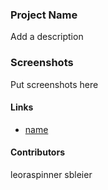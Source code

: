 ### Project Name

Add a description

### Screenshots

Put screenshots here

#### Links

- [name](http://url)

#### Contributors

leoraspinner
sbleier